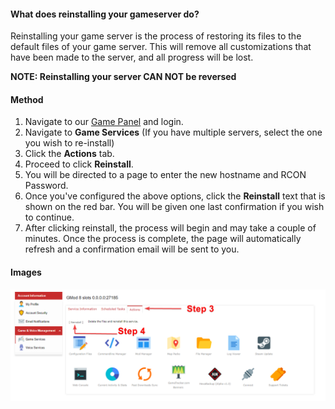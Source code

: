 #### What does reinstalling your gameserver do?
Reinstalling your game server is the process of restoring its files to the default files of your game server.
This will remove all customizations that have been made to the server, and all progress will be lost.

**NOTE: Reinstalling your server CAN NOT be reversed**

#### Method
1. Navigate to our [Game Panel](https://gamepanel.hexanenetworks.com) and login.
2. Navigate to **Game Services** (If you have multiple servers, select the one you wish to re-install)
3. Click the **Actions** tab.
4. Proceed to click **Reinstall**.
5. You will be directed to a page to enter the new hostname and RCON Password. 
6. Once you've configured the above options, click the **Reinstall** text that is shown on the red bar. You will be given one last confirmation if you wish to continue.
7. After clicking reinstall, the process will begin and may take a couple of minutes. Once the process is complete, the page will automatically refresh and a confirmation email will be sent to you.

#### Images
![Actions section](https://raw.githubusercontent.com/HexaneNetworks/help-assets/master/assets/png/reinstalling-your-game-server.png)
